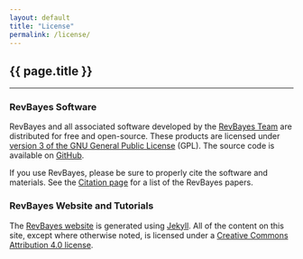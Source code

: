```yaml
---
layout: default
title: "License"
permalink: /license/
---
```


## {{ page.title }}
----

### RevBayes Software

RevBayes and all associated software developed by the [RevBayes Team](https://github.com/revbayes) are distributed for free and open-source. These products are licensed under [version 3 of the GNU General Public License](http://www.gnu.org/copyleft/gpl.html) (GPL). The source code is available on [GitHub](https://github.com/revbayes/revbayes). 

If you use RevBayes, please be sure to properly cite the software and materials. See the <a href="{{ site.baseurl }}/citation">Citation page</a> for a list of the RevBayes papers.


### RevBayes Website and Tutorials

The <a href="{{ site.baseurl }}">RevBayes website</a> is generated using [Jekyll](https://jekyllrb.com/). All of the content on this site, except where otherwise noted, is licensed under a [Creative Commons Attribution 4.0 license](https://creativecommons.org/licenses/by/4.0/).

